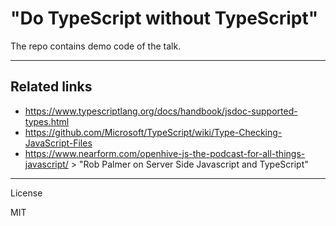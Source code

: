 # "Do TypeScript without TypeScript"

The repo contains demo code of the talk.

---

## Related links

- https://www.typescriptlang.org/docs/handbook/jsdoc-supported-types.html
- https://github.com/Microsoft/TypeScript/wiki/Type-Checking-JavaScript-Files
- https://www.nearform.com/openhive-js-the-podcast-for-all-things-javascript/ > "Rob Palmer on Server Side Javascript and TypeScript"

---

License

MIT
